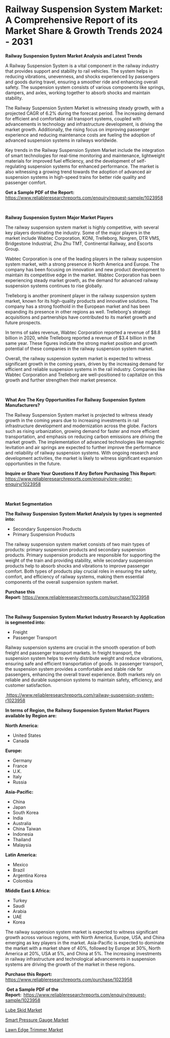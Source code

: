 <p><h1>Railway Suspension System Market: A Comprehensive Report of its Market Share & Growth Trends 2024 - 2031</h1></p><p><strong>Railway Suspension System Market Analysis and Latest Trends</strong></p>
<p><p>A Railway Suspension System is a vital component in the railway industry that provides support and stability to rail vehicles. The system helps in reducing vibrations, unevenness, and shocks experienced by passengers and goods during travel, ensuring a smoother ride and enhancing overall safety. The suspension system consists of various components like springs, dampers, and axles, working together to absorb shocks and maintain stability.</p><p>The Railway Suspension System Market is witnessing steady growth, with a projected CAGR of 6.2% during the forecast period. The increasing demand for efficient and comfortable rail transport systems, coupled with advancements in technology and infrastructure development, is driving the market growth. Additionally, the rising focus on improving passenger experience and reducing maintenance costs are fueling the adoption of advanced suspension systems in railways worldwide.</p><p>Key trends in the Railway Suspension System Market include the integration of smart technologies for real-time monitoring and maintenance, lightweight materials for improved fuel efficiency, and the development of self-regulating suspension systems for enhanced performance. The market is also witnessing a growing trend towards the adoption of advanced air suspension systems in high-speed trains for better ride quality and passenger comfort.</p></p>
<p><strong>Get a Sample PDF of the Report:&nbsp;</strong> <a href="https://www.reliableresearchreports.com/enquiry/request-sample/1023958">https://www.reliableresearchreports.com/enquiry/request-sample/1023958</a></p>
<p>&nbsp;</p>
<p><strong>Railway Suspension System Major Market Players</strong></p>
<p><p>The railway suspension system market is highly competitive, with several key players dominating the industry. Some of the major players in the market include Wabtec Corporation, KONI, Trelleborg, Norgren, DTR VMS, Bridgestone Industrial, Zhu Zhu TMT, Continental Railway, and Escorts Group.</p><p>Wabtec Corporation is one of the leading players in the railway suspension system market, with a strong presence in North America and Europe. The company has been focusing on innovation and new product development to maintain its competitive edge in the market. Wabtec Corporation has been experiencing steady market growth, as the demand for advanced railway suspension systems continues to rise globally.</p><p>Trelleborg is another prominent player in the railway suspension system market, known for its high-quality products and innovative solutions. The company has a strong foothold in the European market and has been expanding its presence in other regions as well. Trelleborg's strategic acquisitions and partnerships have contributed to its market growth and future prospects.</p><p>In terms of sales revenue, Wabtec Corporation reported a revenue of $8.8 billion in 2020, while Trelleborg reported a revenue of $3.4 billion in the same year. These figures indicate the strong market position and growth potential of these companies in the railway suspension system market.</p><p>Overall, the railway suspension system market is expected to witness significant growth in the coming years, driven by the increasing demand for efficient and reliable suspension systems in the rail industry. Companies like Wabtec Corporation and Trelleborg are well-positioned to capitalize on this growth and further strengthen their market presence.</p></p>
<p>&nbsp;</p>
<p><strong>What Are The Key Opportunities For Railway Suspension System Manufacturers?</strong></p>
<p><p>The Railway Suspension System market is projected to witness steady growth in the coming years due to increasing investments in rail infrastructure development and modernization across the globe. Factors such as rising urbanization, growing demand for faster and more efficient transportation, and emphasis on reducing carbon emissions are driving the market growth. The implementation of advanced technologies like magnetic levitation and air springs are expected to further improve the performance and reliability of railway suspension systems. With ongoing research and development activities, the market is likely to witness significant expansion opportunities in the future.</p></p>
<p><strong>Inquire or Share Your Questions If Any Before Purchasing This Report:</strong> <a href="https://www.reliableresearchreports.com/enquiry/pre-order-enquiry/1023958">https://www.reliableresearchreports.com/enquiry/pre-order-enquiry/1023958</a></p>
<p>&nbsp;</p>
<p><strong>Market Segmentation</strong></p>
<p><strong>The Railway Suspension System Market Analysis by types is segmented into:</strong></p>
<p><ul><li>Secondary Suspension Products</li><li>Primary Suspension Products</li></ul></p>
<p><p>The railway suspension system market consists of two main types of products: primary suspension products and secondary suspension products. Primary suspension products are responsible for supporting the weight of the train and providing stability, while secondary suspension products help to absorb shocks and vibrations to improve passenger comfort. Both types of products play crucial roles in ensuring the safety, comfort, and efficiency of railway systems, making them essential components of the overall suspension system market.</p></p>
<p><strong>Purchase this Report:&nbsp;</strong><a href="https://www.reliableresearchreports.com/purchase/1023958">https://www.reliableresearchreports.com/purchase/1023958</a></p>
<p>&nbsp;</p>
<p><strong>The Railway Suspension System Market Industry Research by Application is segmented into:</strong></p>
<p><ul><li>Freight</li><li>Passenger Transport</li></ul></p>
<p><p>Railway suspension systems are crucial in the smooth operation of both freight and passenger transport markets. In freight transport, the suspension system helps to evenly distribute weight and reduce vibrations, ensuring safe and efficient transportation of goods. In passenger transport, the suspension system provides a comfortable and stable ride for passengers, enhancing the overall travel experience. Both markets rely on reliable and durable suspension systems to maintain safety, efficiency, and customer satisfaction.</p></p>
<p><a href="https://www.reliableresearchreports.com/railway-suspension-system-r1023958">&nbsp;https://www.reliableresearchreports.com/railway-suspension-system-r1023958</a></p>
<p><strong>In terms of Region, the Railway Suspension System Market Players available by Region are:</strong></p>
<p>
    <p> <strong> North America: </strong>
        <ul>
            <li>United States</li>
            <li>Canada</li>
        </ul>
        </p> 
    <p> <strong> Europe: </strong>
        <ul>
            <li>Germany</li>
            <li>France</li>
            <li>U.K.</li>
            <li>Italy</li>
            <li>Russia</li>
        </ul>
        </p> 
    <p> <strong> Asia-Pacific: </strong>
        <ul>
            <li>China</li>
            <li>Japan</li>
            <li>South Korea</li>
            <li>India</li>
            <li>Australia</li>
            <li>China Taiwan</li>
            <li>Indonesia</li>
            <li>Thailand</li>
            <li>Malaysia</li>
        </ul>
        </p> 
    <p> <strong> Latin America: </strong>
        <ul>
            <li>Mexico</li>
            <li>Brazil</li>
            <li>Argentina Korea</li>
            <li>Colombia</li>
        </ul>
        </p> 
    <p> <strong> Middle East & Africa: </strong>
        <ul>
            <li>Turkey</li>
            <li>Saudi</li>
            <li>Arabia</li>
            <li>UAE</li>
            <li>Korea</li>
        </ul>
    </p>
    </p>
<p><p>The railway suspension system market is expected to witness significant growth across various regions, with North America, Europe, USA, and China emerging as key players in the market. Asia-Pacific is expected to dominate the market with a market share of 40%, followed by Europe at 30%, North America at 20%, USA at 5%, and China at 5%. The increasing investments in railway infrastructure and technological advancements in suspension systems are driving the growth of the market in these regions.</p></p>
<p><strong>Purchase this Report: </strong><a href="https://www.reliableresearchreports.com/purchase/1023958">https://www.reliableresearchreports.com/purchase/1023958</a></p>
<p>&nbsp;<strong>Get a Sample PDF of the Report:&nbsp;&nbsp;</strong><a href="https://www.reliableresearchreports.com/enquiry/request-sample/1023958">https://www.reliableresearchreports.com/enquiry/request-sample/1023958</a></p>
<p><strong></strong></p>
<p><p><a href="https://www.linkedin.com/pulse/lube-skid-market-report-reveals-latest-trends-growth-opportunities-ieo6c">Lube Skid Market</a></p><p><a href="https://www.linkedin.com/pulse/smart-pressure-gauge-market-trends-analysis-forecasted-period-qrizc">Smart Pressure Gauge Market</a></p><p><a href="https://www.linkedin.com/pulse/lawn-edge-trimmer-market-share-evolution-growth-trends-ldckc">Lawn Edge Trimmer Market</a></p></p>